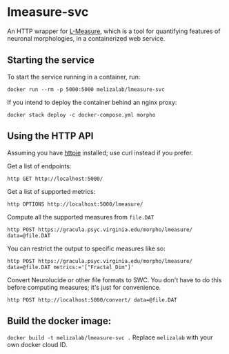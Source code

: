 
# lmeasure-svc

An HTTP wrapper for [L-Measure](http://cng.gmu.edu:8080/Lm/), which is a tool for quantifying features of neuronal morphologies, in a containerized web service.

## Starting the service

To start the service running in a container, run:

    docker run --rm -p 5000:5000 melizalab/lmeasure-svc

If you intend to deploy the container behind an nginx proxy:

    docker stack deploy -c docker-compose.yml morpho

## Using the HTTP API

Assuming you have [httpie](https://httpie.org/) installed; use curl instead if you prefer.

Get a list of endpoints:

    http GET http://localhost:5000/

Get a list of supported metrics:

    http OPTIONS http://localhost:5000/lmeasure/

Compute all the supported measures from `file.DAT`

    http POST https://gracula.psyc.virginia.edu/morpho/lmeasure/ data=@file.DAT

You can restrict the output to specific measures like so:

    http POST https://gracula.psyc.virginia.edu/morpho/lmeasure/ data=@file.DAT metrics:='["Fractal_Dim"]'

Convert Neurolucide or other file formats to SWC. You don't have to do this before computing measures; it's just for convenience.

    http POST http://localhost:5000/convert/ data=@file.DAT


## Build the docker image:

`docker build -t melizalab/lmeasure-svc .` Replace `melizalab` with your own docker cloud ID.
